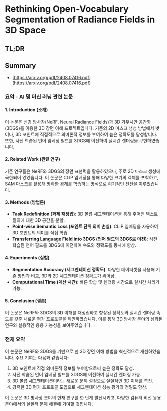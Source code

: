 # Rethinking Open-Vocabulary Segmentation of Radiance Fields in 3D Space
## TL;DR
## Summary
- [https://arxiv.org/pdf/2408.07416.pdf](https://arxiv.org/pdf/2408.07416.pdf)

### 요약 - AI 및 머신 러닝 관련 논문

#### 1. Introduction (소개)
이 논문은 신경 방사장(NeRF, Neural Radiance Fields)과 3D 가우시안 공간화(3DGS)를 이용한 3D 장면 이해 프로젝트입니다. 기존의 2D 마스크 생성 방법에서 벗어나, 3D 포인트에 직접적으로 의미론적 정보를 부여하여 높은 정확도를 달성합니다. 또한, 사전 학습된 언어 임베딩 필드를 3DGS에 이전하여 실시간 렌더링을 구현하였습니다.

#### 2. Related Work (관련 연구)
기존 연구들은 NeRF와 3DGS의 장면 표현력을 활용하였으나, 주로 2D 마스크 생성에 국한되어 있었습니다. 이 논문은 CLIP 임베딩을 통해 다양한 크기의 객체를 포착하고, SAM 마스크를 활용해 명확한 경계를 학습하는 방식으로 획기적인 진전을 이루었습니다.

#### 3. Methods (방법론)
- **Task Redefinition (과제 재정립)**: 3D 볼륨 세그멘테이션을 통해 주어진 텍스트 질의에 대한 3D 공간을 분할.
- **Point-wise Semantic Loss (포인트 단위 의미 손실)**: CLIP 임베딩을 사용하여 3D 포인트의 의미를 직접 학습.
- **Transferring Language Field into 3DGS (언어 필드의 3DGS로 이전)**: 사전 학습된 언어 필드를 3DGS에 이전하여 속도와 정확도를 동시에 향상.

#### 4. Experiments (실험)
- **Segmentation Accuracy (세그멘테이션 정확도)**: 다양한 데이터셋을 사용해 기존 방법과 비교, 3D와 2D 세그멘테이션 정확도가 뛰어남.
- **Computational Time (계산 시간)**: 빠른 학습 및 렌더링 시간으로 실시간 처리가 가능.

#### 5. Conclusion (결론)
이 논문은 NeRF와 3DGS의 3D 이해를 재정립하고 향상된 정확도와 실시간 렌더링 속도를 갖춘 새로운 평가 프로토콜을 제안하였습니다. 이를 통해 3D 방사장 분야의 심화된 연구와 실용적인 응용 가능성을 보여주었습니다.

### 전체 요약
이 논문은 NeRF와 3DGS를 기반으로 한 3D 장면 이해 방법을 혁신적으로 개선하였습니다. 주요 기여는 다음과 같습니다:
1. 3D 포인트에 직접 의미론적 정보를 부여함으로써 높은 정확도 달성.
2. 사전 학습된 언어 임베딩 필드를 3DGS에 이전하여 실시간 렌더링 가능.
3. 3D 볼륨 세그멘테이션이라는 새로운 문제 설정으로 실질적인 3D 이해를 촉진.
4. 강력한 3D 평가 프로토콜 도입으로 세그멘테이션 성능 평가의 정밀도 향상.

이 논문은 3D 방사장 분야의 현재 연구를 한 단계 발전시키고, 다양한 컴퓨터 비전 응용 분야에서의 실질적 문제 해결에 기여할 것입니다.